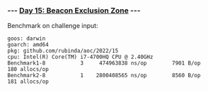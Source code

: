 ### --- [Day 15: Beacon Exclusion Zone](https://adventofcode.com/2022/day/15) ---

Benchmark on challenge input:

```
goos: darwin
goarch: amd64
pkg: github.com/rubinda/aoc/2022/15
cpu: Intel(R) Core(TM) i7-4700HQ CPU @ 2.40GHz
Benchmark1-8   	       3	 474963838 ns/op	    7901 B/op	     180 allocs/op
Benchmark2-8   	       1	2800408565 ns/op	    8560 B/op	     181 allocs/op

```
